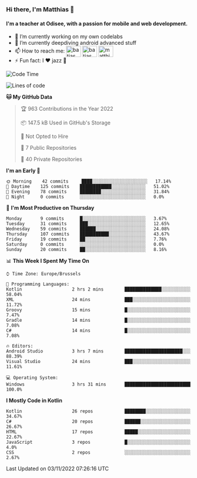 ### Hi there, I'm Matthias 👋

#### I'm a teacher at Odisee, with a passion for mobile and web development.

- 🔭 I’m currently working on my own codelabs
- 🌱 I’m currently deepdiving android advanced stuff
- 📫 How to reach me: <a href="https://dev.to/batjas" target="_blank"><img align="center" src="https://raw.githubusercontent.com/rahuldkjain/github-profile-readme-generator/master/src/images/icons/Social/devto.svg" alt="batjas" height="30" width="40" /></a>
<a href="https://twitter.com/batjas" target="_blank"><img align="center" src="https://raw.githubusercontent.com/rahuldkjain/github-profile-readme-generator/master/src/images/icons/Social/twitter.svg" alt="batjas" height="30" width="40" /></a>
<a href="https://linkedin.com/in/matthiasdruwé" target="_blank"><img align="center" src="https://raw.githubusercontent.com/rahuldkjain/github-profile-readme-generator/master/src/images/icons/Social/linked-in-alt.svg" alt="matthiasdruwé" height="30" width="40" /></a>
- ⚡ Fun fact: I ❤ jazz 🎷


<!--START_SECTION:waka-->
![Code Time](http://img.shields.io/badge/Code%20Time-528%20hrs%2032%20mins-blue)

![Lines of code](https://img.shields.io/badge/From%20Hello%20World%20I%27ve%20Written-229%20Thousand%20lines%20of%20code-blue)

**🐱 My GitHub Data** 

> 🏆 963 Contributions in the Year 2022
 > 
> 📦 147.5 kB Used in GitHub's Storage 
 > 
> 🚫 Not Opted to Hire
 > 
> 📜 7 Public Repositories 
 > 
> 🔑 40 Private Repositories  
 > 
**I'm an Early 🐤** 

```text
🌞 Morning    42 commits     ████░░░░░░░░░░░░░░░░░░░░░   17.14% 
🌆 Daytime    125 commits    ████████████░░░░░░░░░░░░░   51.02% 
🌃 Evening    78 commits     ████████░░░░░░░░░░░░░░░░░   31.84% 
🌙 Night      0 commits      ░░░░░░░░░░░░░░░░░░░░░░░░░   0.0%

```
📅 **I'm Most Productive on Thursday** 

```text
Monday       9 commits      █░░░░░░░░░░░░░░░░░░░░░░░░   3.67% 
Tuesday      31 commits     ███░░░░░░░░░░░░░░░░░░░░░░   12.65% 
Wednesday    59 commits     ██████░░░░░░░░░░░░░░░░░░░   24.08% 
Thursday     107 commits    ███████████░░░░░░░░░░░░░░   43.67% 
Friday       19 commits     ██░░░░░░░░░░░░░░░░░░░░░░░   7.76% 
Saturday     0 commits      ░░░░░░░░░░░░░░░░░░░░░░░░░   0.0% 
Sunday       20 commits     ██░░░░░░░░░░░░░░░░░░░░░░░   8.16%

```


📊 **This Week I Spent My Time On** 

```text
⌚︎ Time Zone: Europe/Brussels

💬 Programming Languages: 
Kotlin                   2 hrs 2 mins        ██████████████░░░░░░░░░░░   58.04% 
XML                      24 mins             ███░░░░░░░░░░░░░░░░░░░░░░   11.72% 
Groovy                   15 mins             █░░░░░░░░░░░░░░░░░░░░░░░░   7.47% 
Gradle                   14 mins             █░░░░░░░░░░░░░░░░░░░░░░░░   7.08% 
C#                       14 mins             █░░░░░░░░░░░░░░░░░░░░░░░░   7.08%

🔥 Editors: 
Android Studio           3 hrs 7 mins        ██████████████████████░░░   88.39% 
Visual Studio            24 mins             ███░░░░░░░░░░░░░░░░░░░░░░   11.61%

💻 Operating System: 
Windows                  3 hrs 31 mins       █████████████████████████   100.0%

```

**I Mostly Code in Kotlin** 

```text
Kotlin                   26 repos            ████████░░░░░░░░░░░░░░░░░   34.67% 
C#                       20 repos            ██████░░░░░░░░░░░░░░░░░░░   26.67% 
HTML                     17 repos            █████░░░░░░░░░░░░░░░░░░░░   22.67% 
JavaScript               3 repos             █░░░░░░░░░░░░░░░░░░░░░░░░   4.0% 
CSS                      2 repos             ░░░░░░░░░░░░░░░░░░░░░░░░░   2.67%

```



 Last Updated on 03/11/2022 07:26:16 UTC
<!--END_SECTION:waka-->
